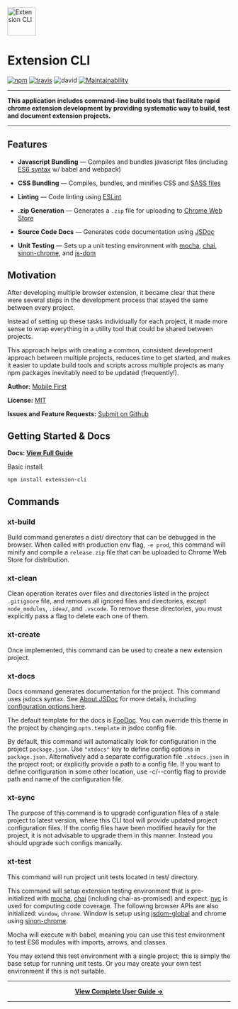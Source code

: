 <img src="https://raw.githubusercontent.com/MobileFirstLLC/extension-cli/master/guide/assets/images/favicon.png" width="64" alt="Extension CLI">  

# Extension CLI

[![npm](https://img.shields.io/npm/v/extension-cli)](https://www.npmjs.com/package/extension-cli)
[![travis](https://img.shields.io/travis/mobilefirstllc/extension-cli)](https://travis-ci.org/MobileFirstLLC/extension-cli)
![david](https://img.shields.io/david/mobilefirstllc/extension-cli)
[![Maintainability](https://api.codeclimate.com/v1/badges/abbf1b25f926d75bb9df/maintainability)](https://codeclimate.com/github/MobileFirstLLC/extension-cli/maintainability)

* * *

**This application includes command-line build tools that facilitate rapid chrome extension development by providing
systematic way to build, test and document extension projects.**

* * *

## Features

*  **Javascript Bundling** — Compiles and bundles javascript files (including [ES6 syntax](http://es6-features.org/) w/ babel and webpack)                                                                                                           

*  **CSS Bundling** — Compiles, bundles, and minifies CSS and [SASS files](https://sass-lang.com/guide)                                                                                                                                                          

*  **Linting** — Code linting using [ESLint](https://eslint.org/)                                                                                                                                                                        

*  **.zip Generation** — Generates a `.zip` file for uploading to [Chrome Web Store](https://chrome.google.com/webstore/category/extensions)                                                                                         

*  **Source Code Docs** — Generates code documentation using [JSDoc](https://jsdoc.app/about-getting-started.html)                                                                                                                                

*  **Unit Testing** —  Sets up a unit testing environment with [mocha](https://mochajs.org), [chai](https://www.chaijs.com/), [sinon-chrome](https://github.com/acvetkov/sinon-chrome), and [js-dom](https://github.com/rstacruz/jsdom-global) 


## Motivation

After developing multiple browser extension, it became clear that there were several steps in the development process that stayed the same between every project. 

Instead of setting up these tasks individually for each project, it made more sense to wrap everything in a utility tool that could be shared between projects. 

This approach helps with creating a common, consistent development approach between multiple projects, reduces time to get started, and makes it easier to update build tools and scripts across multiple projects as many npm packages inevitably need to be updated (frequently!).

**Author:** [Mobile First](https://mobilefirst.me)

**License:** [MIT](https://github.com/MobileFirstLLC/extension-cli/blob/master/LICENSE)

**Issues and Feature Requests:** [Submit on Github](https://github.com/MobileFirstLLC/extension-cli/issues/new/choose)


## Getting Started & Docs

**Docs: [View Full Guide](https://oss.mobilefirst.me/extension-cli)**

Basic install:

    npm install extension-cli

## Commands

<!-- Generated by documentation.js. Update this documentation by updating the source code. -->

### xt-build

Build command generates a dist/ directory that can be
debugged in the browser. When called with production env flag, `-e prod`,
this command will minify and compile a `release.zip` file that can be
uploaded to Chrome Web Store for distribution.

### xt-clean

Clean operation iterates over files and directories listed in the
project `.gitignore` file, and removes all ignored files and
directories, except `node_modules`, `.idea/`, and `.vscode`. To remove these
directories, you must explicitly pass a flag to delete each one of them.

### xt-create

Once implemented, this command can be used to create a new extension project.

### xt-docs

Docs command generates documentation for the project. This command uses
jsdocs syntax. See [About JSDoc](https://jsdoc.app/index.html) for more details,
including [configuration options here](https://jsdoc.app/about-configuring-jsdoc.html).

The default template for the docs is [FooDoc](https://github.com/steveush/foodoc#readme).
You can override this theme in the project by changing `opts.template` in jsdoc config file.

By default, this command will automatically look for configuration in the project `package.json`.
Use `"xtdocs"` key to define config options in `package.json`. Alternatively add a separate
configuration file `.xtdocs.json` in the project root; or explicitly provide a path to a config file.
If you want to define configuration in some other location, use -c/--config flag
to provide path and name of the configuration file.

### xt-sync

The purpose of this command is to upgrade configuration files of
a stale project to latest version, where this CLI tool will provide
updated project configuration files. If the config files have been
modified heavily for the project, it is not advisable to upgrade them
in this manner. Instead you should upgrade such configs manually.

### xt-test

This command will run project unit tests located in test/ directory.

This command will setup extension testing environment that is pre-initialized
with [mocha](https://mochajs.org/), [chai](https://www.chaijs.com/) (including chai-as-promised)
and expect. [nyc](https://www.npmjs.com/package/nyc) is used for computing code coverage.
The following browser APIs are also initialized: `window`, `chrome`. Window
is setup using [jsdom-global](https://www.npmjs.com/package/jsdom-global) and
chrome using [sinon-chrome](https://www.npmjs.com/package/sinon-chrome).

Mocha will execute with babel, meaning you can use this test environment to
test ES6 modules with imports, arrows, and classes.

You may extend this test environment with a single project; this is simply the base setup
for running unit tests. Or you may create your own test environment if this is not suitable.

---

<p align="center">
<strong><a href='https://oss.mobilefirst.me/extension-cli/'>View Complete User Guide &rarr;</a></strong>
</p>

---
